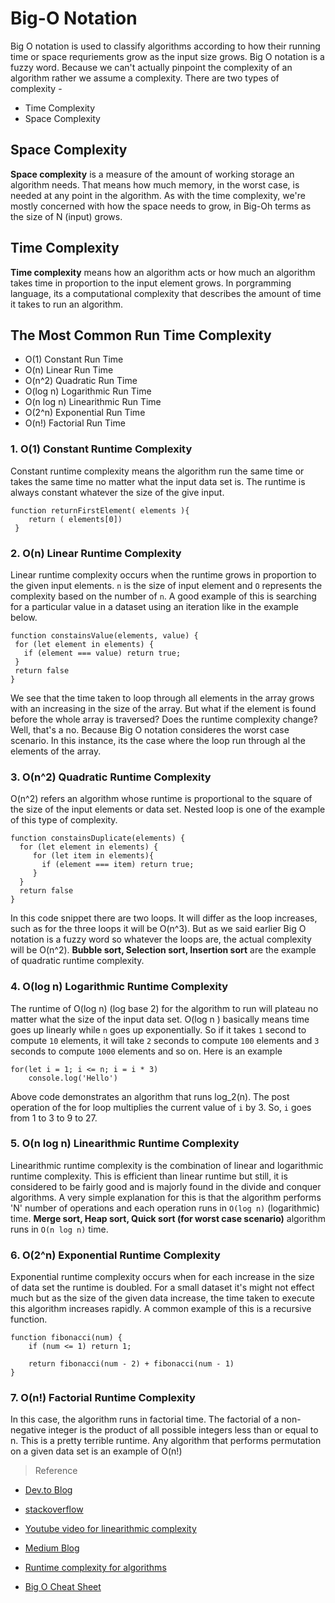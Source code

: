 # Big-O Notation
Big O notation is used to classify algorithms according to how their running time or space requriements grow as the input size grows. Big O notation is a fuzzy word. Because we can't actually pinpoint the complexity of an algorithm rather we assume a complexity. There are two types of complexity - 

- Time Complexity
- Space Complexity 

## Space Complexity
**Space complexity** is a measure of the amount of working storage an algorithm needs. That means how much memory, in the worst case, is needed at any point in the algorithm. As with the time complexity, we're mostly concerned with how the space needs to grow, in Big-Oh terms as the size of N (input) grows.

## Time Complexity 
**Time complexity** means how an algorithm acts or how much an algorithm takes time in proportion to the input element grows. In porgramming language, its a computational complexity that describes the amount of time it takes to run an algorithm. 

## The Most Common Run Time Complexity
- O(1) Constant Run Time 
- O(n) Linear Run Time 
- O(n^2) Quadratic Run Time 
- O(log n) Logarithmic Run Time
- O(n log n) Linearithmic Run Time 
- O(2^n) Exponential Run Time 
- O(n!) Factorial Run Time

### 1. O(1) Constant Runtime Complexity
Constant runtime complexity means the algorithm run the same time or takes the same time no matter what the input data set is. The runtime is always constant whatever the size of the give input.
```
function returnFirstElement( elements ){
	return ( elements[0])
 }
 ```

 ### 2. O(n) Linear Runtime Complexity
 Linear runtime complexity occurs when the runtime grows in proportion to the given input elements. `n` is the size of input element and `O` represents the complexity based on the number of `n`. A good example of this is searching for a particular value in a dataset using an iteration like in the example below.
 ```
 function constainsValue(elements, value) {
  for (let element in elements) {
    if (element === value) return true;
  }
  return false
}
```
We see that the time taken to loop through all elements in the array grows with an increasing in the size of the array. But what if the element is found before the whole array is traversed? Does the runtime complexity change? Well, that's a no. Because Big O notation consideres the worst case scenario. In this instance, its the case where the loop run through al the elements of the array. 

### 3. O(n^2) Quadratic Runtime Complexity

O(n^2) refers an algorithm whose runtime is proportional to the square of the size of the input elements or data set. Nested loop is one of the example of this type of complexity. 
```
function constainsDuplicate(elements) {
  for (let element in elements) {
     for (let item in elements){
       if (element === item) return true;
     }
  }
  return false
}
```
In this code snippet there are two loops. It will differ as the loop increases, such as for the three loops it will be O(n^3). But as we said earlier Big O notation is a fuzzy word so whatever the loops are, the actual complexity will be O(n^2). **Bubble sort, Selection sort, Insertion sort** are the example of quadratic runtime complexity. 

### 4. O(log n) Logarithmic Runtime Complexity
The runtime of O(log n) (log base 2) for the algorithm to run will plateau no matter what the size of the input data set. O(log n )  basically means time goes up linearly while `n` goes up exponentially. So if it takes `1` second to compute `10` elements, it will take `2` seconds to compute `100` elements and `3` seconds to compute `1000` elements and so on. Here is an example 
```
for(let i = 1; i <= n; i = i * 3)
    console.log('Hello')
```
Above code demonstrates an algorithm that runs log_2(n). The post operation of the for loop multiplies the current value of `i` by 3. So, `i` goes from 1 to 3 to 9 to 27.

### 5. O(n log n) Linearithmic Runtime Complexity
Linearithmic runtime complexity is the combination of linear and logarithmic runtime complexity. This is efficient than linear runtime but still, it is considered to be fairly good and is majorly found in the divide and conquer algorithms. A very simple explanation for this is that the algorithm performs 'N' number of operations and each operation runs in `O(log n)` (logarithmic) time. **Merge sort, Heap sort, Quick sort (for worst case scenario)** algorithm runs in `O(n log n)` time.


### 6. O(2^n) Exponential Runtime Complexity
Exponential runtime complexity occurs when for each increase in the size of data set the runtime is doubled. For a small dataset it's might not effect much but as the size of the given data increase, the time taken to execute this algorithm increases rapidly. A common example of this is a recursive function. 
```
function fibonacci(num) {
    if (num <= 1) return 1;

    return fibonacci(num - 2) + fibonacci(num - 1)
}
```

### 7. O(n!) Factorial Runtime Complexity
In this case, the algorithm runs in factorial time. The factorial of a non-negative integer is the product of all possible integers less than or equal to n. This is a pretty terrible runtime. Any algorithm that performs permutation on a given data set is an example of O(n!)



> Reference
- [Dev.to Blog](https://https://dev.to/sarah_chima/the-big-o-notation-an-introduction-34f7)

- [stackoverflow](https://https://stackoverflow.com/questions/2307283/what-does-olog-n-mean-exactly)

- [Youtube video for linearithmic complexity](https://https://www.youtube.com/watch?v=i7CmolBf3HM)

- [Medium Blog](https://medium.com/learn-with-the-lean-programmer/some-common-runtime-complexities-and-their-meanings-5a2bf4320f48)

- [Runtime complexity for algorithms](https://https://johnderinger.wordpress.com/2012/12/28/quadratic-and-linearithmic-comparison-based-sorting-algorithms/)

- [Big O Cheat Sheet](https://www.bigocheatsheet.com/)


